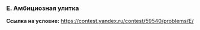 ### E. Амбициозная улитка

**Ссылка на условие:** <https://contest.yandex.ru/contest/59540/problems/E/>
